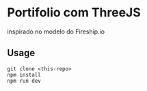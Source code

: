 # Portifolio com ThreeJS 


inspirado no modelo do Fireship.io


## Usage

```
git clone <this-repo>
npm install
npm run dev
```